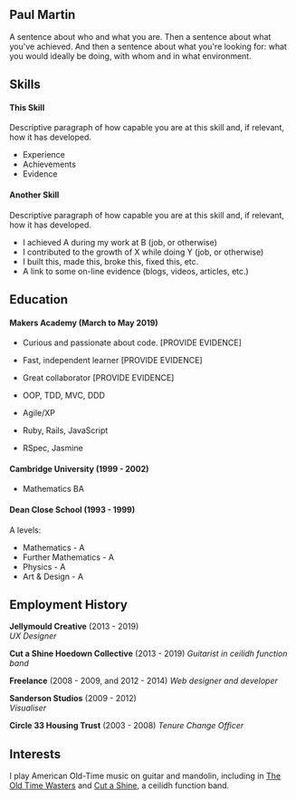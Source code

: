 ## Paul Martin

A sentence about who and what you are. Then a sentence about what you've achieved. And then a sentence about what you're looking for: what you would ideally be doing, with whom and in what environment.

## Skills

#### This Skill

Descriptive paragraph of how capable you are at this skill and, if relevant, how it has developed.

- Experience
- Achievements
- Evidence

#### Another Skill

Descriptive paragraph of how capable you are at this skill and, if relevant, how it has developed.

- I achieved A during my work at B (job, or otherwise)
- I contributed to the growth of X while doing Y (job, or otherwise)
- I built this, made this, broke this, fixed this, etc.
- A link to some on-line evidence (blogs, videos, articles, etc.)

## Education

#### Makers Academy (March to May 2019)

- Curious and passionate about code. [PROVIDE EVIDENCE]
- Fast, independent learner [PROVIDE EVIDENCE]
- Great collaborator [PROVIDE EVIDENCE]

- OOP, TDD, MVC, DDD
- Agile/XP
- Ruby, Rails, JavaScript
- RSpec, Jasmine

#### Cambridge University (1999 - 2002)

- Mathematics BA

#### Dean Close School (1993 - 1999)

A levels:
- Mathematics - A
- Further Mathematics - A
- Physics - A
- Art & Design - A

## Employment History

**Jellymould Creative** (2013 - 2019)    
*UX Designer*

**Cut a Shine Hoedown Collective** (2013 - 2019)
*Guitarist in ceilidh function band*

**Freelance** (2008 - 2009, and 2012 - 2014)
*Web designer and developer*

**Sanderson Studios** (2009 - 2012)   
*Visualiser*  

**Circle 33 Housing Trust** (2003 - 2008)
*Tenure Change Officer*

## Interests

I play American Old-Time music on guitar and mandolin, including in [The Old
Time Wasters](http://theoldtimewasters.com) and [Cut a
Shine](http://www.cutashine.co.uk), a ceilidh function band.
